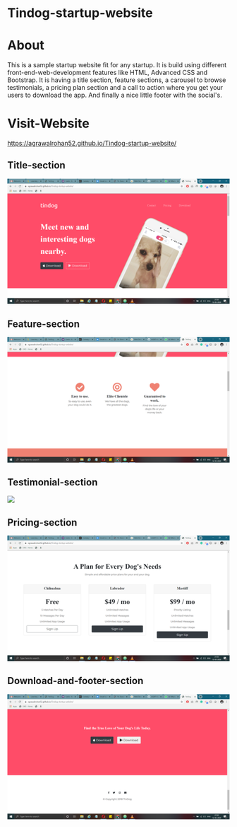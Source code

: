 # Tindog-startup-website
# About
This is a sample startup website fit for any startup. It is build using different front-end-web-development features like HTML, Advanced CSS and Bootstrap. It is having a title section, feature sections, a carousel to browse testimonials, a pricing plan section and a call to action where you get your users to download the app. And finally a nice little footer with the social's.
# Visit-Website
https://agrawalrohan52.github.io/Tindog-startup-website/
## Title-section
![](https://github.com/agrawalrohan52/Tindog-startup-website/blob/master/Screenshots/title-section.jpeg)
## Feature-section
![](https://github.com/agrawalrohan52/Tindog-startup-website/blob/master/Screenshots/feature-section.jpeg)
## Testimonial-section
![](https://github.com/agrawalrohan52/Tindog-startup-website/blob/master/Screenshots/testimonial_section.jpeg)
## Pricing-section
![](https://github.com/agrawalrohan52/Tindog-startup-website/blob/master/Screenshots/pricing-section.jpeg)
## Download-and-footer-section
![](https://github.com/agrawalrohan52/Tindog-startup-website/blob/master/Screenshots/download-and-footer.jpeg)
